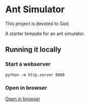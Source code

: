 # Ant Simulator

This project is devoted to God.

A starter tempate for an ant simulator.

## Running it locally

### Start a webserver

```shell
python -m http.server 8080
```

### Open in browser

[Open in browser](http://localhost:8080/)

